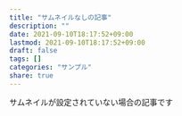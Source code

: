 ```yaml
---
title: "サムネイルなしの記事"
description: ""
date: 2021-09-10T18:17:52+09:00
lastmod: 2021-09-10T18:17:52+09:00
draft: false
tags: []
categories: "サンプル"
share: true
---
```


サムネイルが設定されていない場合の記事です
